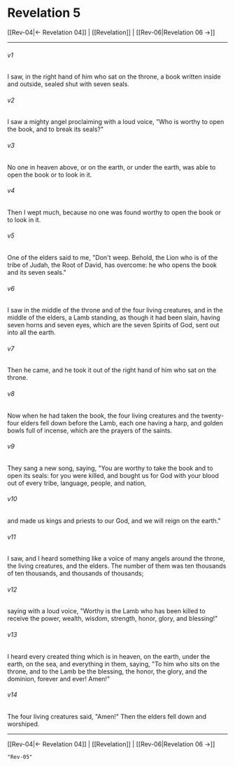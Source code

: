 # Revelation 5

[[Rev-04|← Revelation 04]] | [[Revelation]] | [[Rev-06|Revelation 06 →]]
***



###### v1 
I saw, in the right hand of him who sat on the throne, a book written inside and outside, sealed shut with seven seals. 

###### v2 
I saw a mighty angel proclaiming with a loud voice, "Who is worthy to open the book, and to break its seals?" 

###### v3 
No one in heaven above, or on the earth, or under the earth, was able to open the book or to look in it. 

###### v4 
Then I wept much, because no one was found worthy to open the book or to look in it. 

###### v5 
One of the elders said to me, "Don't weep. Behold, the Lion who is of the tribe of Judah, the Root of David, has overcome: he who opens the book and its seven seals." 

###### v6 
I saw in the middle of the throne and of the four living creatures, and in the middle of the elders, a Lamb standing, as though it had been slain, having seven horns and seven eyes, which are the seven Spirits of God, sent out into all the earth. 

###### v7 
Then he came, and he took it out of the right hand of him who sat on the throne. 

###### v8 
Now when he had taken the book, the four living creatures and the twenty-four elders fell down before the Lamb, each one having a harp, and golden bowls full of incense, which are the prayers of the saints. 

###### v9 
They sang a new song, saying, "You are worthy to take the book and to open its seals: for you were killed, and bought us for God with your blood out of every tribe, language, people, and nation, 

###### v10 
and made us kings and priests to our God, and we will reign on the earth." 

###### v11 
I saw, and I heard something like a voice of many angels around the throne, the living creatures, and the elders. The number of them was ten thousands of ten thousands, and thousands of thousands; 

###### v12 
saying with a loud voice, "Worthy is the Lamb who has been killed to receive the power, wealth, wisdom, strength, honor, glory, and blessing!" 

###### v13 
I heard every created thing which is in heaven, on the earth, under the earth, on the sea, and everything in them, saying, "To him who sits on the throne, and to the Lamb be the blessing, the honor, the glory, and the dominion, forever and ever! Amen!" 

###### v14 
The four living creatures said, "Amen!" Then the elders fell down and worshiped.

***
[[Rev-04|← Revelation 04]] | [[Revelation]] | [[Rev-06|Revelation 06 →]]

```query 2021-09-27 15:53
"Rev-05"
```